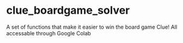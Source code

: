 # clue_boardgame_solver
A set of functions that make it easier to win the board game Clue! All accessable through Google Colab
